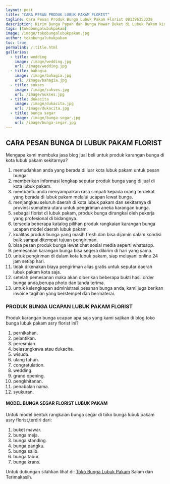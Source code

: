```yaml
---
layout: post
title: "CARA PESAN PRODUK LUBUK PAKAM FLORIST"
tagline: Cara Pesan Produk Bunga Lubuk Pakam Florist 081396353338
description: Kirim Bunga Papan dan Bunga Mawar Buket di Lubuk Pakam kini semakin mudah dan simpel karena hadirnya salah satu florist lubuk pakam terbaik.
tags: [tokobungalubukpakam]
image: /image/tokobungalubukpakam.jpg
author: tokobungalubukpakam
toc: true
permalink: /:title.html
galleries:
  - title: wedding
    image: /image/wedding.jpg
    url: /image/wedding.jpg
  - title: bahagia
    image: /image/bahagia.jpg
    url: /image/bahagia.jpg
  - title: sukses
    image: /image/sukses.jpg
    url: /image/sukses.jpg
  - title: dukacita
    image: /image/dukacita.jpg
    url: /image/dukacita.jpg
  - title: bunga segar
    image: /image/bunga-segar.jpg
    url: /image/bunga-segar.jpg
---
```


## CARA PESAN BUNGA DI LUBUK PAKAM FLORIST
Mengapa kami membuka jasa blog jual beli untuk produk karangan bunga di kota lubuk pakam sekitarnya?
1. memudahkan anda yang berada di luar kota lubuk pakam untuk pesan bunga.
2. memberikan informasi lengkap seputar produk bunga yang di jual di kota lubuk pakam.
3. membantu anda menyampaikan rasa simpati kepada orang terdekat yang berada di lubuk pakam melalui ucapan lewat bunga.
4. menjangkau seluruh daerah di kota lubuk pakam dan sekitarnya di provinsi sumatera utara untuk pengiriman aneka karangan bunga.
5. sebagai florist di lubuk pakam, produk bunga dirangkai oleh pekerja yang profesional di bidangnya.
6. tersedia beberapa katalog pilihan produk rangkaian karangan bunga ucapan model daerah lubuk pakam.
7. kualitas produk bunga yang masih fresh dan bisa dijamin dalam kondisi baik sampai ditempat tujuan pengiriman.
8. bisa pesan produk bunga lewat chat sosial media seperti whatsapp.
9. pemesanan karangan bunga bisa segera dikirim di hari yang sama.
10. untuk pengiriman di dalam kota lubuk pakam, siap melayani online 24 jam setiap hari.
11. tidak dikenakan biaya pengiriman alias gratis untuk seputar daerah lubuk pakam kota saja.
12. setelah pemesanan maka akan diberikan beberapa bukti hasil order bunga anda,berupa photo dan tanda terima.
13. untuk kelengkapan administrasi pesanan bunga anda, kami juga berikan invoice tagihan yang berstempel dan bermaterai.

### PRODUK BUNGA UCAPAN LUBUK PAKAM FLORIST
Produk karangan bunga ucapan apa saja yang kami sajikan di blog toko bunga lubuk pakam asry florist ini?
1. pernikahan.
2. pelantikan.
3. peresmian.
4. belasungkawa atau dukacita.
5. wisuda.
6. ulang tahun.
7. congratulation.
8. wedding.
9. grand opening.
10. pengkhitanan.
11. penabalan nama.
12. syukuran.

#### MODEL BUNGA SEGAR FLORIST LUBUK PAKAM
Untuk model bentuk rangkaian bunga segar di toko bunga lubuk pakam asry florist,terdiri dari:
1. buket mawar.
2. bunga meja.
3. bunga standing.
4. bunga pangku.
5. bunga salib.
6. bunga tabur.
7. bunga krans.

Untuk dukungan silahkan lihat di:
[Toko Bunga Lubuk Pakam](https://www.bungabuket.com/toko-bunga-lubuk-pakam/)
Salam dan Terimakasih.
